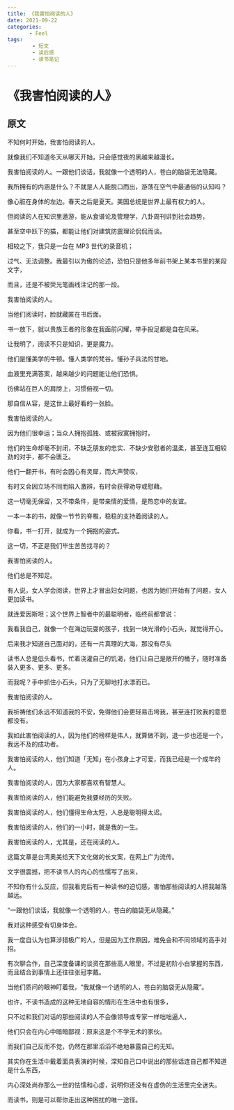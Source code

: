 ```yaml
---
title: 《我害怕阅读的人》
date: 2021-09-22
categories:
       - Feel
tags:
        - 短文
        - 读后感
        - 读书笔记
---
```


# 《我害怕阅读的人》

## 原文

不知何时开始，我害怕阅读的人。

就像我们不知道冬天从哪天开始，只会感觉夜的黑越来越漫长。

我害怕阅读的人。一跟他们谈话，我就像一个透明的人，苍白的脑袋无法隐藏。

我所拥有的内涵是什么？不就是人人能脱口而出，游荡在空气中最通俗的认知吗？

像心脏在身体的左边。春天之后是夏天。美国总统是世界上最有权力的人。

但阅读的人在知识里遨游，能从食谱论及管理学，八卦周刊讲到社会趋势，

甚至空中跃下的猫，都能让他们对建筑防震理论侃侃而谈。

相较之下，我只是一台在 MP3 世代的录音机；

过气、无法调整。我最引以为傲的论述，恐怕只是他多年前书架上某本书里的某段文字，

而且，还是不被荧光笔画线注记的那一段。

我害怕阅读的人。

当他们阅读时，脸就藏匿在书后面。

书一放下，就以贵族王者的形象在我面前闪耀，举手投足都是自在风采。

让我明了，阅读不只是知识，更是魔力。

他们是懂美学的牛顿。懂人类学的梵谷。懂孙子兵法的甘地。

血液里充满答案，越来越少的问题能让他们恐惧。

彷佛站在巨人的肩牓上，习惯俯视一切。

那自信从容，是这世上最好看的一张脸。

我害怕阅读的人。

因为他们很幸运；当众人拥抱孤独、或被寂寞拥抱时，

他们的生命却毫不封闭，不缺乏朋友的忠实、不缺少安慰者的温柔，甚至连互相较劲的对手，都不会匮乏。

他们一翻开书，有时会因心有灵犀，而大声赞叹，

有时又会因立场不同而陷入激辨，有时会获得劝导或慰藉。

这一切毫无保留，又不带条件，是带亲情的爱情，是热恋中的友谊。

一本一本的书，就像一节节的脊椎，稳稳的支持着阅读的人。

你看，书一打开，就成为一个拥抱的姿式。

这一切，不正是我们毕生苦苦找寻的？

我害怕阅读的人。

他们总是不知足。

有人说，女人学会阅读，世界上才冒出妇女问题，也因为她们开始有了问题，女人更加读书。

就连爱因斯坦；这个世界上智者中的最聪明者，临终前都曾说：

我看我自己，就像一个在海边玩耍的孩子，找到一块光滑的小石头，就觉得开心。

后来我才知道自己面对的，还有一片真理的大海，那没有尽头

读书人总是低头看书，忙着浇灌自己的饥渴，他们让自己是敞开的桶子，随时准备装入更多、更多、更多。

而我呢？手中抓住小石头，只为了无聊地打水漂而已。

我害怕阅读的人。

我祈祷他们永远不知道我的不安，免得他们会更轻易击垮我，甚至连打败我的意愿都没有。

我如此害怕阅读的人，因为他们的榜样是伟人，就算做不到，退一步也还是一个，我远不及的成功者。

我害怕阅读的人，他们知道「无知」在小孩身上才可爱，而我已经是一个成年的人。

我害怕阅读的人，因为大家都喜欢有智慧人。

我害怕阅读的人，他们能避免我要经历的失败。

我害怕阅读的人，他们懂得生命太短，人总是聪明得太迟。

我害怕阅读的人，他们的一小时，就是我的一生。

我害怕阅读的人，尤其是，还在阅读的人。

这篇文章是台湾奥美给天下文化做的长文案，在网上广为流传。

文字很震撼，把不读书人的内心的怯懦写了出来，

不知你有什么反应，但我看完后有一种读书的迫切感，害怕那些阅读的人把我越落越远。

“一跟他们谈话，我就像一个透明的人，苍白的脑袋无从隐藏。”

我对这种感受有切身体会。

我一度自认为也算涉猎极广的人，但是因为工作原因，难免会和不同领域的高手对招。

有次聊合作，自己深度备课的谈资在那些高人眼里，不过是初阶小白掌握的东西，而且结合到事情上还往往张冠李戴。

当他们质问的眼神盯着我，“我就像一个透明的人，苍白的脑袋无从隐藏”。

也许，不读书造成的这种无地自容的情形在生活中也有很多，

只不过和我们对话的那些阅读的人不会像领导或专家一样咄咄逼人，

他们只会在内心中暗暗鄙视：原来这是个不学无术的家伙。

而我们自己反而不觉，仍然在那里滔滔不绝地暴露自己的无知。

其实你在生活中戴着面具表演的时候，深知自己口中说出的那些话连自己都不知道是什么东西，

内心深处尚存那么一丝的怯懦和心虚，说明你还没有在虚伪的生活里完全迷失。

而读书，则是可以帮你走出这种困扰的唯一途径。
